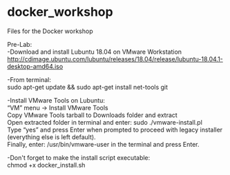 # docker_workshop
Files for the Docker workshop

Pre-Lab:  
-Download and install Lubuntu 18.04 on VMware Workstation  
  http://cdimage.ubuntu.com/lubuntu/releases/18.04/release/lubuntu-18.04.1-desktop-amd64.iso
 
-From terminal:  
sudo apt-get update && sudo apt-get install net-tools git

-Install VMware Tools on Lubuntu:  
	“VM” menu -> Install VMware Tools  
	Copy VMware Tools tarball to Downloads folder and extract  
	Open extracted folder in terminal and enter:   sudo ./vmware-install.pl  
	Type “yes” and press Enter when prompted to proceed with legacy installer (everything else is left default).  
	Finally, enter: /usr/bin/vmware-user in the terminal and press Enter.  

-Don't forget to make the install script executable:  
chmod +x docker_install.sh  
